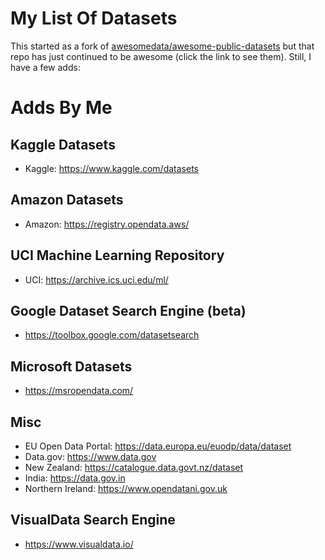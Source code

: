 # My List Of Datasets  

This started as a fork of [awesomedata/awesome-public-datasets](https://github.com/awesomedata/awesome-public-datasets) but that repo has just continued to be awesome (click the link to see them).  Still, I have a few adds:

Adds By Me  
==========  

Kaggle Datasets  
---------------  

* Kaggle:  https://www.kaggle.com/datasets  

Amazon Datasets  
---------------  

* Amazon: https://registry.opendata.aws/  

UCI Machine Learning Repository  
-------------------------------  

* UCI: https://archive.ics.uci.edu/ml/  

Google Dataset Search Engine (beta)  
-----------------------------------  

* https://toolbox.google.com/datasetsearch  

Microsoft Datasets  
------------------  

* https://msropendata.com/  

Misc  
----  

* EU Open Data Portal: https://data.europa.eu/euodp/data/dataset  
* Data.gov:  https://www.data.gov  
* New Zealand:  https://catalogue.data.govt.nz/dataset  
* India:  https://data.gov.in
* Northern Ireland:  https://www.opendatani.gov.uk

VisualData Search Engine  
------------------------  

* https://www.visualdata.io/  

